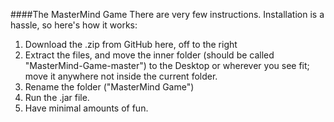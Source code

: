 ####The MasterMind Game
There are very few instructions. Installation is a hassle, so here's how it works:

1. Download the .zip from GitHub here, off to the right
2. Extract the files, and move the inner folder (should be called "MasterMind-Game-master") to the Desktop or wherever you see fit; move it anywhere
not inside the current folder.
3. Rename the folder ("MasterMind Game")
3. Run the .jar file.
4. Have minimal amounts of fun.